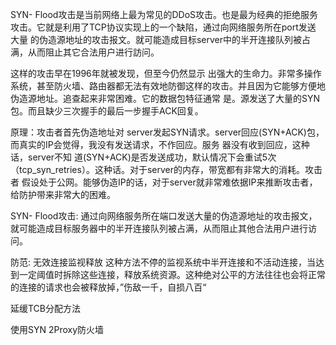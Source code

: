 
SYN- Flood攻击是当前网络上最为常见的DDoS攻击。也是最为经典的拒绝服务攻击。它就是利用了TCP协议实现上的一个缺陷，通过向网络服务所在port发送 大量 的伪造源地址的攻击报文。就可能造成目标server中的半开连接队列被占满，从而阻止其它合法用户进行訪问。

这样的攻击早在1996年就被发现，但至今仍然显示 出强大的生命力。非常多操作系统，甚至防火墙、路由器都无法有效地防御这样的攻击。并且因为它能够方便地伪造源地址。追查起来非常困难。它的数据包特征通常 是。源发送了大量的SYN包。而且缺少三次握手的最后一步握手ACK回复。

原理：攻击者首先伪造地址对 server发起SYN请求。server回应(SYN+ACK)包，而真实的IP会觉得，我没有发送请求，不作回应。服务 器没有收到回应，这种话，server不知 道(SYN+ACK)是否发送成功，默认情况下会重试5次（tcp_syn_retries）。这种话。对于server的内存，带宽都有非常大的消耗。攻击者 假设处于公网。能够伪造IP的话，对于server就非常难依据IP来推断攻击者，给防护带来非常大的困难。

SYN- Flood攻击: 通过向网络服务所在端口发送大量的伪造源地址的攻击报文，就可能造成目标服务器中的半开连接队列被占满，从而阻止其他合法用户进行访问。

防范:
无效连接监视释放 这种方法不停的监视系统中半开连接和不活动连接，当达到一定阈值时拆除这些连接，释放系统资源。这种绝对公平的方法往往也会将正常的连接的请求也会被释放掉，”伤敌一千，自损八百“

延缓TCB分配方法

使用SYN 2Proxy防火墙